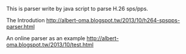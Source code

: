 This is parser write by java script to parse H.26 sps/pps.

The Introdution
  http://albert-oma.blogspot.tw/2013/10/h264-spspps-parser.html

An online parser as an example
  http://albert-oma.blogspot.tw/2013/10/test.html
